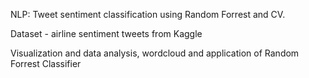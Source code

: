 NLP: Tweet sentiment classification using Random Forrest and CV. 

Dataset - airline sentiment tweets from Kaggle 

Visualization and data analysis, wordcloud and application of Random Forrest Classifier
